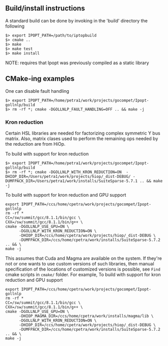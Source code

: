 
## Build/install instructions

A standard build can be done by invoking in the 'build' directory the following 
```shell 
$> export IPOPT_PATH=/path/to/iptopbuild
$> cmake ..
$> make 
$> make test
$> make install
```

NOTE: requires that Ipopt was previously compiled as a static library

## CMake-ing examples

One can disable fault handling
```shell
$> export IPOPT_PATH=/home/petra1/work/projects/gocompet/Ipopt-gollnlp/build
$> rm -rf *; cmake -DGOLLNLP_FAULT_HANDLING=OFF .. && make -j
```

### Kron reduction

Certain HSL libraries are needed for factorizing complex symmetric Y bus matrix. Also, matrix clases used to perform the remaining ops needed by the reduction are from HiOp.

To build with support for kron reduction

```shell
$> export IPOPT_PATH=/home/petra1/work/projects/gocompet/Ipopt-gollnlp/build
$> rm -rf *; cmake -DGOLLNLP_WITH_KRON_REDUCTION=ON  -DHIOP_DIR=/Users/petra1/work/projects/hiop/_dist-DEBUG/ -DUMFPACK_DIR=/Users/petra1/work/installs/SuiteSparse-5.7.1 .. && make -j
```

To build with support for kron reduction and GPU support 
```shell
export IPOPT_PATH=/ccs/home/cpetra/work/projects/gocompet/Ipopt-gollnlp
rm -rf *
CC=/sw/summit/gcc/8.1.1/bin/gcc \
CXX=/sw/summit/gcc/8.1.1/bin/g++ \
cmake -DGOLLNLP_USE_GPU=ON \
      -DGOLLNLP_WITH_KRON_REDUCTION=ON \
      -DHIOP_DIR=/ccs/home/cpetra/work/projects/hiop/_dist-DEBUG \
      -DUMFPACK_DIR=/ccs/home/cpetra/work/installs/SuiteSparse-5.7.2 .. && \
make -j
```
This assumes that Cuda and Magma are available on the system. If they're not or one wants to use custom versions of such libraries, then manual specification of the locations of customized versions is possible, see `Find` cmake scripts in `cmake/` folder. For example, 
To build with support for kron reduction and GPU support
```shell
export IPOPT_PATH=/ccs/home/cpetra/work/projects/gocompet/Ipopt-gollnlp
rm -rf *
CC=/sw/summit/gcc/8.1.1/bin/gcc \
CXX=/sw/summit/gcc/8.1.1/bin/g++ \
cmake -DGOLLNLP_USE_GPU=ON \
      -DHIOP_MAGMA_DIR=/ccs/home/cpetra/work/installs/magma/lib \
      -DGOLLNLP_WITH_KRON_REDUCTION=ON \
      -DHIOP_DIR=/ccs/home/cpetra/work/projects/hiop/_dist-DEBUG \
      -DUMFPACK_DIR=/ccs/home/cpetra/work/installs/SuiteSparse-5.7.2 .. && \
make -j
```




